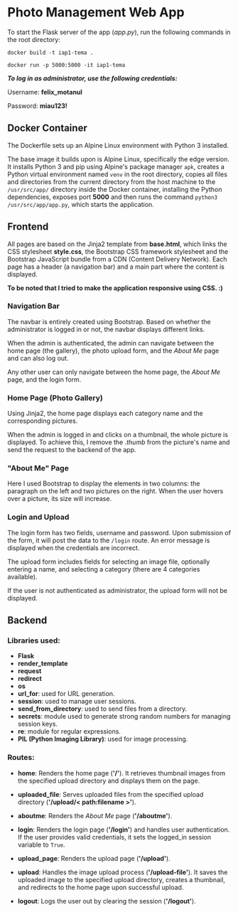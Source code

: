 # Photo Management Web App

To start the Flask server of the app (*app.py*), run the following commands in the root directory:

`docker build -t iap1-tema .`

`docker run -p 5000:5000 -it iap1-tema`

***To log in as administrator, use the following credentials:***

Username: **felix_motanul**

Password: **miau123!**

## Docker Container
The Dockerfile sets up an Alpine Linux environment with Python 3 installed.

The base image it builds upon is Alpine Linux, specifically the edge version. It installs Python 3 and pip using Alpine's package manager `apk`, creates a Python virtual environment named `venv` in the root directory, copies all files and directories from the current directory from the host machine to the `/usr/src/app/` directory inside the Docker container, installing the Python dependencies, exposes port **5000** and then runs the command `python3 /usr/src/app/app.py`, which starts the application.

## Frontend
All pages are based on the Jinja2 template from **base.html**, which links the CSS stylesheet **style.css**, the Bootstrap CSS framework stylesheet and the  Bootstrap JavaScript bundle from a CDN (Content Delivery Network). 
Each page has a header (a navigation bar) and a main part where the content is displayed.

**To be noted that I tried to make the application responsive using CSS. :)**

### Navigation Bar
The navbar is entirely created using Bootstrap. Based on whether the administrator is logged in or not, the navbar displays different links.

When the admin is authenticated, the admin can navigate between the home page (the gallery), the photo upload form, and the *About Me* page and can also log out.

Any other user can only navigate between the home page, the *About Me* page, and the login form.

### Home Page (Photo Gallery)
Using Jinja2, the home page displays each category name and the corresponding pictures.

When the admin is logged in and clicks on a thumbnail, the whole picture is displayed. To achieve this, I remove the *.thumb* from the picture's name and send the request to the backend of the app.

### "About Me" Page
Here I used Bootstrap to display the elements in two columns: the paragraph on the left and two pictures on the right. When the user hovers over a picture, its size will increase.

### Login and Upload
The login form has two fields, username and password.
Upon submission of the form, it will post the data to the `/login` route.
An error message is displayed when the credentials are incorrect.

The upload form includes fields for selecting an image file, optionally entering a name, and selecting a category (there are 4 categories available).

If the user is not authenticated as administrator, the upload form will not be displayed.

## Backend
### Libraries used:
- **Flask**
- **render_template**
- **request**
- **redirect**
- **os**
- **url_for**:  used for URL generation.
- **session**: used to manage user sessions.
- **send_from_directory**: used to send files from a directory.
- **secrets**: module used to generate strong random numbers for managing session keys.
- **re**: module for regular expressions.
- **PIL (Python Imaging Library)**: used for image processing.

### Routes:
- **home**: Renders the home page (**'/'**). It retrieves thumbnail images from the specified upload directory and displays them on the page.

- **uploaded_file**: Serves uploaded files from the specified upload directory (**'/upload/< path:filename >'**).

- **aboutme**: Renders the *About Me* page (**'/aboutme'**).

- **login**: Renders the login page (**'/login'**) and handles user authentication. If the user provides valid credentials, it sets the logged_in session variable to `True`.

- **upload_page**: Renders the upload page (**'/upload'**).

- **upload**: Handles the image upload process (**'/upload-file'**). It saves the uploaded image to the specified upload directory, creates a thumbnail, and redirects to the home page upon successful upload.

- **logout**: Logs the user out by clearing the session (**'/logout'**).
